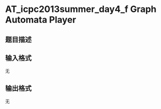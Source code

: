 # AT_icpc2013summer_day4_f Graph Automata Player

## 题目描述

[problemUrl]: https://atcoder.jp/contests/jag2013summer-day4/tasks/icpc2013summer_day4_f

## 输入格式

无

## 输出格式

无